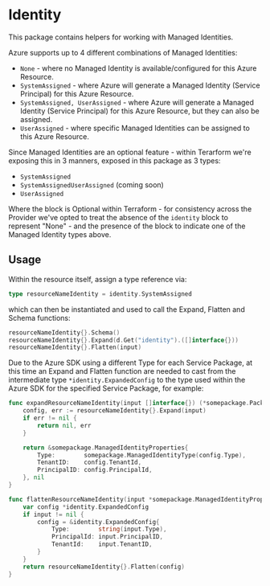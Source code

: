# Identity

This package contains helpers for working with Managed Identities.

Azure supports up to 4 different combinations of Managed Identities:

* `None` - where no Managed Identity is available/configured for this Azure Resource.
* `SystemAssigned` - where Azure will generate a Managed Identity (Service Principal) for this Azure Resource.
* `SystemAssigned, UserAssigned` - where Azure will generate a Managed Identity (Service Principal) for this Azure Resource, but they can also be assigned.
* `UserAssigned` - where specific Managed Identities can be assigned to this Azure Resource.

Since Managed Identities are an optional feature - within Terarform we're exposing this in 3 manners, exposed in this package as 3 types:

* `SystemAssigned`
* `SystemAssignedUserAssigned` (coming soon)
* `UserAssigned`

Where the block is Optional within Terraform - for consistency across the Provider we've opted to treat the absence of the `identity` block to represent "None" - and the presence of the block to indicate one of the Managed Identity types above.

## Usage

Within the resource itself, assign a type reference via:

```go
type resourceNameIdentity = identity.SystemAssigned
```

which can then be instantiated and used to call the Expand, Flatten and Schema functions:

```go
resourceNameIdentity{}.Schema()
resourceNameIdentity{}.Expand(d.Get("identity").([]interface{}))
resourceNameIdentity{}.Flatten(input)
```

Due to the Azure SDK using a different Type for each Service Package, at this time an Expand and Flatten function are needed to cast from the intermediate type `*identity.ExpandedConfig` to the type used within the Azure SDK for the specified Service Package, for example:

```go
func expandResourceNameIdentity(input []interface{}) (*somepackage.PackageTypeForManagedIdentity, error) {
	config, err := resourceNameIdentity{}.Expand(input)
	if err != nil {
		return nil, err
	}

	return &somepackage.ManagedIdentityProperties{
		Type:        somepackage.ManagedIdentityType(config.Type),
		TenantID:    config.TenantId,
		PrincipalID: config.PrincipalId,
	}, nil
}

func flattenResourceNameIdentity(input *somepackage.ManagedIdentityProperties) []interface{} {
	var config *identity.ExpandedConfig
	if input != nil {
		config = &identity.ExpandedConfig{
			Type:        string(input.Type),
			PrincipalId: input.PrincipalID,
			TenantId:    input.TenantID,
		}
	}
	return resourceNameIdentity{}.Flatten(config)
}
```